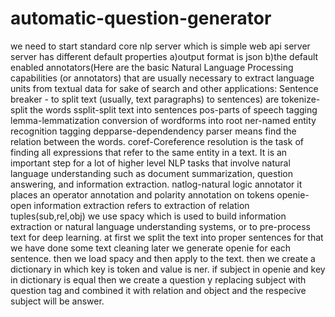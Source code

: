 # automatic-question-generator
we need to start standard core nlp server  which is simple web api server
server has different default properties 
a)output format is json 
b)the default enabled annotators(Here are the basic Natural Language Processing capabilities (or annotators) that are usually necessary to extract language units from textual data for sake of search and other applications: Sentence breaker - to split text (usually, text paragraphs) to sentences) are 
tokenize-split the words
ssplit-split text into sentences
pos-parts of speech tagging
lemma-lemmatization conversion of wordforms into root 
ner-named entity recognition tagging
depparse-dependendency parser means find the relation between the words. 
coref-Coreference resolution is the task of finding all expressions that refer to the same entity in a text. It is an important step for a lot of higher level NLP tasks that involve natural language understanding such as document summarization, question answering, and information extraction.
natlog-natural logic annotator it places an operator annotation and polarity annotation on tokens
openie-open information extraction refers to extraction of relation tuples(sub,rel,obj)
we use spacy which is used to build information extraction or natural language understanding systems, or to pre-process text for deep learning.
at first we split the text into proper sentences for that we have done some text cleaning
later we generate openie for each sentence.
then we load spacy and then apply to the text.
then we create a dictionary in which key is token and value is ner.
if subject in openie and key in dictionary is equal then we create a question y replacing subject with question tag and combined it with relation and object and the respecive subject will be answer.
